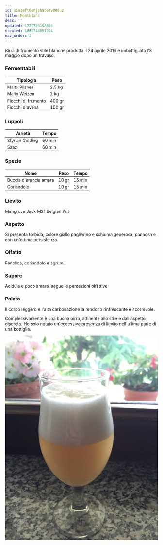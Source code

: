 ```yaml
---
id: s1ozeft08mjsh9oe49898uz
title: Montblanc
desc: ''
updated: 1725723198508
created: 1688744651984
nav_order: 3
---
```

Birra di frumento stile blanche prodotta il 24 aprile 2016 e imbottigliata l'8 maggio dopo un travaso.

### Fermentabili

| Tipologia           | Peso   |
|---------------------|--------|
| Malto Pilsner       | 2,5 kg |
| Malto Weizen        | 2 kg   |
| Fiocchi di frumento | 400 gr |
| Fiocchi d'avena     | 100 gr |

### Luppoli

| Varietà         | Tempo  |
|-----------------|--------|
| Styrian Golding | 60 min |
| Saaz            | 60 min |

### Spezie

| Nome                   | Peso  | Tempo  |
|------------------------|-------|--------|
| Buccia d'arancia amara | 10 gr | 15 min |
| Coriandolo             | 10 gr | 15 min |

### Lievito

Mangrove Jack M21 Belgian Wit

### Aspetto

Si presenta torbida, colore giallo paglierino e schiuma generosa, pannosa e con un'ottima persistenza.

### Olfatto

Fenolica, coriandolo e agrumi.

### Sapore

Acidula e poco amara, segue le percezioni olfattive

### Palato

Il corpo leggero e l'alta carbonazione la rendono rinfrescante e scorrevole.

Complessivamente è una buona birra, attinente allo stile e dall'aspetto discreto. Ho solo notato un'eccessiva presenza di lievito nell'ultima parte di una bottiglia.

![image](./assets/images/montBlanc.jpg)
